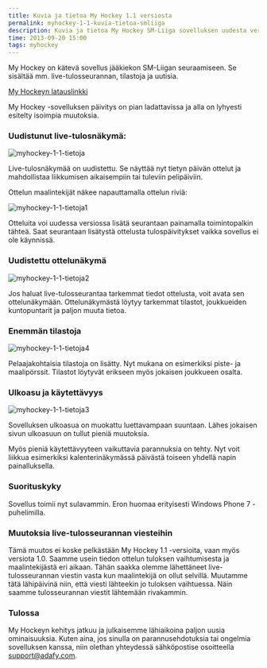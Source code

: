 ```yaml
---
title: Kuvia ja tietoa My Hockey 1.1 versiosta
permalink: myhockey-1-1-kuvia-tietoa-smliiga
description: Kuvia ja tietoa My Hockey SM-Liiga sovelluksen uudesta versiosta
time: 2013-09-20 15:00
tags: myhockey
---
```

My Hockey on kätevä sovellus jääkiekon SM-Liigan seuraamiseen. Se sisältää mm. live-tulosseurannan, tilastoja ja uutisia. 

[My Hockeyn latauslinkki](http://www.windowsphone.com/s?appid=0798958e-1e0f-4168-9bb5-cc8976584f9d)

My Hockey -sovelluksen päivitys on pian ladattavissa  ja alla on lyhyesti esitelty isoimpia muutoksia.

### Uudistunut live-tulosnäkymä:

![myhockey-1-1-tietoja](/news/content/myhockey-1-1-tietoja.png)

Live-tulosnäkymää on uudistettu. Se näyttää nyt tietyn päivän ottelut ja mahdollistaa liikkumisen aikaisempiin tai tuleviin pelipäiviin. 

Ottelun maalintekijät näkee napauttamalla ottelun riviä:

![myhockey-1-1-tietoja1](/news/content/myhockey-1-1-tietoja1.png)

Otteluita voi uudessa versiossa lisätä seurantaan painamalla toimintopalkin tähteä. Saat seurantaan lisätystä ottelusta tulospäivitykset vaikka sovellus ei ole käynnissä.

### Uudistettu ottelunäkymä

![myhockey-1-1-tietoja2](/news/content/myhockey-1-1-tietoja2.png)

Jos haluat live-tulosseurantaa tarkemmat tiedot ottelusta, voit avata sen ottelunäkymään. Ottelunäkymästä löytyy tarkemmat tilastot, joukkueiden kuntopuntarit ja paljon muuta tietoa.

### Enemmän tilastoja

![myhockey-1-1-tietoja4](/news/content/myhockey-1-1-tietoja4.png)

Pelaajakohtaisia tilastoja on lisätty. Nyt mukana on esimerkiksi piste- ja maalipörssit. Tilastot löytyvät erikseen myös jokaisen joukkueen osalta.
### Ulkoasu ja käytettävyys

![myhockey-1-1-tietoja3](/news/content/myhockey-1-1-tietoja3.png)

Sovelluksen ulkoasua on muokattu luettavampaan suuntaan. Lähes jokaisen sivun ulkoasuun on tullut pieniä muutoksia.

Myös pieniä käytettävyyteen vaikuttavia parannuksia on tehty. Nyt voit liikkua esimerkiksi kalenterinäkymässä päivästä toiseen yhdellä napin painalluksella.

### Suorituskyky

Sovellus toimii nyt sulavammin. Eron huomaa erityisesti Windows Phone 7 -puhelimilla.

### Muutoksia live-tulosseurannan viesteihin

Tämä muutos ei koske pelkästään My Hockey 1.1 -versioita, vaan myös versiota 1.0. Saamme usein tiedon ottelun tuloksen vaihtumisesta ja maalintekijästä eri aikaan. Tähän saakka olemme lähettäneet live-tulosseurannan viestin vasta kun maalintekijä on ollut selvillä. Muutamme tätä lähipäivinä niin, että viesti lähteekin jo tuloksen vaihtuessa. Näin saamme tulosseurannan viestit lähtemään rivakammin.

### Tulossa

My Hockeyn kehitys jatkuu ja julkaisemme lähiaikoina paljon uusia ominaisuuksia. Kuten aina, jos sinulla on parannusehdotuksia tai ongelmia sovelluksen kanssa, niin olethan yhteydessä sähköpostise osoitteella support@adafy.com.